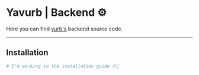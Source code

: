 # Yavurb | Backend ⚙️

Here you can find [yurb's](http://yurb.dev) backend source code.

---

## Installation

```sh
# I'm working in the installation guide 🤓👆
```
